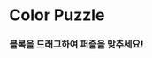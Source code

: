 # Color Puzzle

### 블록을 드래그하여 퍼즐을 맞추세요!

<!-- 1. 아래 화면을 보시고 최대한 똑같이 구현해주세요.

![screenshot](https://github.com/vanilla-coding/vanilla-calendar/blob/master/calendar.gif?raw=true)

2. **날짜별**로 TODO List를 추가/수정/삭제할 수 있는 기능을 만들어주세요. 화면은 자유롭게.. 참고 [링크](http://todomvc.com/examples/backbone/)
3. TODO List 정보는 [LocalStorage](https://developer.mozilla.org/ko/docs/Web/API/Window/localStorage)를 이용하여 저장하고 읽어와야 합니다.

---

### 도움말

- [Date](https://developer.mozilla.org/ko/docs/Web/JavaScript/Reference/Global_Objects/Date)
- [이벤트 걸기](https://developer.mozilla.org/ko/docs/Web/API/EventTarget/addEventListener)
- [이벤트 종류](https://developer.mozilla.org/ko/docs/Web/Reference/Events)
- [Element 만들기](https://developer.mozilla.org/ko/docs/Web/API/Document/createElement)
- [여러개의 Element 찾기](https://developer.mozilla.org/en-US/docs/Web/API/Document/querySelectorAll)
- [하나의 Element 찾기](https://developer.mozilla.org/ko/docs/Web/API/Document/querySelector)
- [Element HTML 수정](https://developer.mozilla.org/ko/docs/Web/API/Element/innerHTML)
- [Element 텍스트 변경](https://developer.mozilla.org/ko/docs/Web/API/Node/textContent)
- [Element 뒤로 추가](https://developer.mozilla.org/ko/docs/Web/API/Node/appendChild)
- [Element 앞에 추가](https://developer.mozilla.org/ko/docs/Web/API/Node/insertBefore)
- [Document API](https://developer.mozilla.org/ko/docs/Web/API/Document)
- [Element API](https://developer.mozilla.org/ko/docs/Web/API/Element)
- [Node API](https://developer.mozilla.org/ko/docs/Web/API/Node)

---

### Installation

- 우선 repository를 본인 Github 계정으로 fork해주세요. (바닐라코딩 vanilla-calendar repository 페이지 오른쪽 상단에 보시면 fork 버튼이 있습니다.)

```
// ** 본인이 원하는 디렉토리내에서 실행할 것. **

// fork해온 프로젝트를 본인 컴퓨터에 다운받는 명령어
git clone REMOTE_URL

// 방금 clone한 디렉토리로 이동
cd vanilla-calendar

// 작업에 필요한 구성 요소 설치
npm install
```

---

### 쉽게 작업하는 법

```
// 프로젝트 디렉토리로 이동 후, 아래의 명령어를 실행시켜 보세요.
// 브라우저에 자동으로 작업하는 페이지가 열리고,
// 작업을 하시면서 변동 사항을 저장하시면 자동으로 브라우저는 변화를 감지하고 새로운 화면을 보여줍니다.
npm start

// 작업 끝내기
MAC/Window: control + C
```

---

### 작업 내용 저장하는 법

```
// 프로젝트 디렉토리에서 아래의 명령어를 순서대로 실행한다.
git status
git add FILE_NAME
git commit -m "COMMIT_MSG"
git push origin master
```

---

### 작업 내용 Ken과 공유하는 법

작업 내용 저장 후, 다음 링크의 방법을 따라하세요.[PR 만들기](https://help.github.com/articles/creating-a-pull-request-from-a-fork/)

**영어 잘 이해 안되시면 슬랙 채널에 물어보세요!** -->
